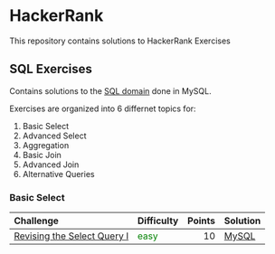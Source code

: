 # HackerRank
This repository contains solutions to HackerRank Exercises

## SQL Exercises
Contains solutions to the [SQL domain](https://www.hackerrank.com/domains/sql) done in MySQL.

Exercises are organized into 6 differnet topics for:
1. Basic Select
2. Advanced Select
3. Aggregation
4. Basic Join
5. Advanced Join
6. Alternative Queries

### Basic Select

|   Challenge   |   Difficulty  |   Points  |   Solution    |
|   :--         |   :--         |   --:     |   :--         |
|   [Revising the Select Query I](https://www.hackerrank.com/challenges/revising-the-select-query/problem)  |   <span style="color:green">easy</span>   |   10  |   [MySQL](https://github.com/jaimiles23/hacker_rank/blob/master/sql/01_basic_select/01_revising_select_query_I.sql)

